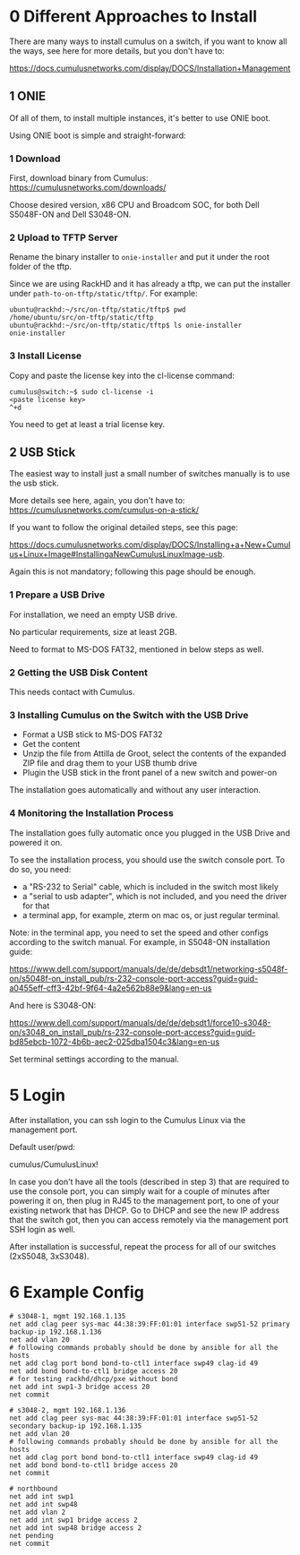 # 0 Different Approaches to Install

There are many ways to install cumulus on a switch, if you want to know all the ways, see here for more details, but you don't have to:

https://docs.cumulusnetworks.com/display/DOCS/Installation+Management

## 1 ONIE

Of all of them, to install multiple instances, it's better to use ONIE boot.

Using ONIE boot is simple and straight-forward:

### 1 Download

First, download binary from Cumulus: https://cumulusnetworks.com/downloads/

Choose desired version, x86 CPU and Broadcom SOC, for both Dell S5048F-ON and Dell S3048-ON.

### 2 Upload to TFTP Server

Rename the binary installer to `onie-installer` and put it under the root folder of the tftp.

Since we are using RackHD and it has already a tftp, we can put the installer under `path-to-on-tftp/static/tftp/`. For example:

```
ubuntu@rackhd:~/src/on-tftp/static/tftp$ pwd
/home/ubuntu/src/on-tftp/static/tftp
ubuntu@rackhd:~/src/on-tftp/static/tftp$ ls onie-installer
onie-installer
```

### 3 Install License

Copy and paste the license key into the cl-license command:

```
cumulus@switch:~$ sudo cl-license -i
<paste license key>
^+d
```

You need to get at least a trial license key.

## 2 USB Stick

The easiest way to install just a small number of switches manually is to use the usb stick.

More details see here, again, you don't have to: https://cumulusnetworks.com/cumulus-on-a-stick/

If you want to follow the original detailed steps, see this page:

https://docs.cumulusnetworks.com/display/DOCS/Installing+a+New+Cumulus+Linux+Image#InstallingaNewCumulusLinuxImage-usb.

Again this is not mandatory; following this page should be enough.

### 1 Prepare a USB Drive

For installation, we need an empty USB drive.

No particular requirements, size at least 2GB.

Need to format to MS-DOS FAT32, mentioned in below steps as well.

### 2 Getting the USB Disk Content

This needs contact with Cumulus.

### 3 Installing Cumulus on the Switch with the USB Drive

- Format a USB stick to MS-DOS FAT32
- Get the content
- Unzip the file from Attilla de Groot, select the contents of the expanded ZIP file and drag them to your USB thumb drive
- Plugin the USB stick in the front panel of a new switch and power-on

The installation goes automatically and without any user interaction.

### 4 Monitoring the Installation Process

The installation goes fully automatic once you plugged in the USB Drive and powered it on.

To see the installation process, you should use the switch console port. To do so, you need:

- a "RS-232 to Serial" cable, which is included in the switch most likely
- a "serial to usb adapter", which is not included, and you need the driver for that
- a terminal app, for example, zterm on mac os, or just regular terminal.

Note: in the terminal app, you need to set the speed and other configs according to the switch manual. For example, in S5048-ON installation guide:

https://www.dell.com/support/manuals/de/de/debsdt1/networking-s5048f-on/s5048f-on_install_pub/rs-232-console-port-access?guid=guid-a0455eff-cff3-42bf-9f64-4a2e562b88e9&lang=en-us

And here is S3048-ON:

https://www.dell.com/support/manuals/de/de/debsdt1/force10-s3048-on/s3048_on_install_pub/rs-232-console-port-access?guid=guid-bd85ebcb-1072-4b6b-aec2-025dba1504c3&lang=en-us

Set terminal settings according to the manual.

# 5 Login

After installation, you can ssh login to the Cumulus Linux via the management port.

Default user/pwd:

cumulus/CumulusLinux!

In case you don't have all the tools (described in step 3) that are required to use the console port, you can simply wait for a couple of minutes after powering it on, then plug in RJ45 to the management port, to one of your existing network that has DHCP. Go to DHCP and see the new IP address that the switch got, then you can access remotely via the management port SSH login as well.

After installation is successful, repeat the process for all of our switches (2xS5048, 3xS3048).

# 6 Example Config

```
# s3048-1, mgmt 192.168.1.135
net add clag peer sys-mac 44:38:39:FF:01:01 interface swp51-52 primary backup-ip 192.168.1.136
net add vlan 20
# following commands probably should be done by ansible for all the hosts
net add clag port bond bond-to-ctl1 interface swp49 clag-id 49
net add bond bond-to-ctl1 bridge access 20
# for testing rackhd/dhcp/pxe without bond
net add int swp1-3 bridge access 20
net commit
 
# s3048-2, mgmt 192.168.1.136
net add clag peer sys-mac 44:38:39:FF:01:01 interface swp51-52 secondary backup-ip 192.168.1.135
net add vlan 20
# following commands probably should be done by ansible for all the hosts
net add clag port bond bond-to-ctl1 interface swp49 clag-id 49
net add bond bond-to-ctl1 bridge access 20
net commit

# northbound
net add int swp1
net add int swp48
net add vlan 2
net add int swp1 bridge access 2
net add int swp48 bridge access 2
net pending
net commit
```
